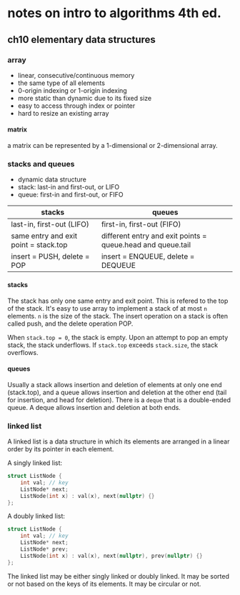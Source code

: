 # notes on intro to algorithms 4th ed.

## ch10 elementary data structures

### array

* linear, consecutive/continuous memory
* the same type of all elements
* 0-origin indexing or 1-origin indexing
* more static than dynamic due to its fixed size
* easy to access through index or pointer
* hard to resize an existing array

#### matrix

a matrix can be represented by a 1-dimensional or 2-dimensional array.

### stacks and queues

* dynamic data structure
* stack: last-in and first-out, or LIFO
* queue: first-in and first-out, or FIFO

| stacks | queues |
| ------ | ------ |
| last-in, first-out (LIFO) | first-in, first-out (FIFO) |
| same entry and exit point = stack.top | different entry and exit points = queue.head and queue.tail | 
| insert = PUSH, delete = POP | insert = ENQUEUE, delete = DEQUEUE | 

#### stacks

The stack has only one same entry and exit point. This is refered to the top of the stack. It's easy to use array to implement a stack of at most ```n``` elements. ```n``` is the size of the stack. The insert operation on a stack is often called push, and the delete operation POP.

When ```stack.top = 0```, the stack is empty. Upon an attempt to pop an empty stack, the stack underflows. If ```stack.top``` exceeds ```stack.size```, the stack overflows.

#### queues

Usually a stack allows insertion and deletion of elements at only one end (stack.top), and a queue allows insertion and deletion at the other end (tail for insertion, and head for deletion). There is a ```deque``` that is a double-ended queue. A deque allows insertion and deletion at both ends.

### linked list

A linked list is a data structure in which its elements are arranged in a linear order by its pointer in each element.

A singly linked list:

```C++
struct ListNode {
    int val; // key
    ListNode* next;
    ListNode(int x) : val(x), next(nullptr) {}
};
```

A doubly linked list:

```C++
struct ListNode {
    int val; // key
    ListNode* next;
    ListNode* prev;
    ListNode(int x) : val(x), next(nullptr), prev(nullptr) {}
};
```

The linked list may be either singly linked or doubly linked. It may be sorted or not based on the keys of its elements. It may be circular or not. 

